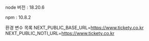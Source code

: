node 버전 : 18.20.6

npm : 10.8.2

환경 변수 목록
NEXT_PUBLIC_BASE_URL=https://www.tickety.co.kr
NEXT_PUBLIC_NOTI_URL=https://www.tickety.co.kr
